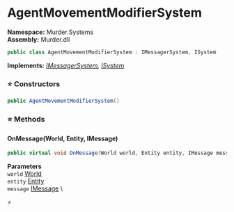 # AgentMovementModifierSystem

**Namespace:** Murder.Systems \
**Assembly:** Murder.dll

```csharp
public class AgentMovementModifierSystem : IMessagerSystem, ISystem
```

**Implements:** _[IMessagerSystem](../../Bang/Systems/IMessagerSystem.html), [ISystem](../../Bang/Systems/ISystem.html)_

### ⭐ Constructors
```csharp
public AgentMovementModifierSystem()
```

### ⭐ Methods
#### OnMessage(World, Entity, IMessage)
```csharp
public virtual void OnMessage(World world, Entity entity, IMessage message)
```

**Parameters** \
`world` [World](../../Bang/World.html) \
`entity` [Entity](../../Bang/Entities/Entity.html) \
`message` [IMessage](../../Bang/Components/IMessage.html) \



⚡